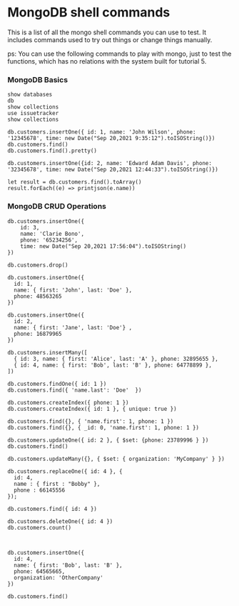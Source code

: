 # MongoDB shell commands

This is a list of all the mongo shell commands you can use to test. It includes
commands used to try out things or change things manually.

ps: You can use the following commands to play with mongo, just to test the functions, which has no relations with the system built for tutorial 5.

### MongoDB Basics

```
show databases
db
show collections
use issuetracker
show collections

db.customers.insertOne({ id: 1, name: 'John Wilson', phone: '12345678', time: new Date("Sep 20,2021 9:35:12").toISOString()})
db.customers.find()
db.customers.find().pretty()

db.customers.insertOne({id: 2, name: 'Edward Adam Davis', phone: '32345678', time: new Date("Sep 20,2021 12:44:33").toISOString()})

let result = db.customers.find().toArray()
result.forEach((e) => printjson(e.name))
```

### MongoDB CRUD Operations
```
db.customers.insertOne({
    id: 3, 
    name: 'Clarie Bono', 
    phone: '65234256', 
    time: new Date("Sep 20,2021 17:56:04").toISOString()
})

db.customers.drop()

db.customers.insertOne({
  id: 1,
  name: { first: 'John', last: 'Doe' },
  phone: 48563265
})

db.customers.insertOne({
  id: 2,
  name: { first: 'Jane', last: 'Doe'} ,
  phone: 16879965
})

db.customers.insertMany([
  { id: 3, name: { first: 'Alice', last: 'A' }, phone: 32895655 },
  { id: 4, name: { first: 'Bob', last: 'B' }, phone: 64778899 },
])

db.customers.findOne({ id: 1 })
db.customers.find({ 'name.last': 'Doe'  })

db.customers.createIndex({ phone: 1 })
db.customers.createIndex({ id: 1 }, { unique: true })

db.customers.find({}, { 'name.first': 1, phone: 1 })
db.customers.find({}, { _id: 0, 'name.first': 1, phone: 1 })

db.customers.updateOne({ id: 2 }, { $set: {phone: 23789996 } })
db.customers.find()

db.customers.updateMany({}, { $set: { organization: 'MyCompany' } })

db.customers.replaceOne({ id: 4 }, {
  id: 4,
  name : { first : "Bobby" },
  phone : 66145556
});

db.customers.find({ id: 4 })

db.customers.deleteOne({ id: 4 })
db.customers.count()



db.customers.insertOne({
  id: 4,
  name: { first: 'Bob', last: 'B' },
  phone: 64565665,
  organization: 'OtherCompany'
})

db.customers.find()

```

